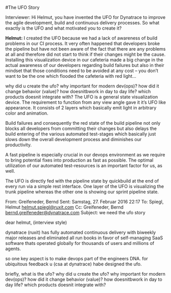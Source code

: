 #The UFO Story

Interviewer: Hi Helmut, you have invented the UFO for Dynatrace to improve the agile development, build and continuous delivery processes. 
So what exactly is the UFO and what motivated you to create it?

__Helmut:__ I created the UFO because we had a lack of awareness of build problems in our CI process. 
It very often happened that developers broke the pipeline but have not been aware of the fact that there are any problems at all 
and therefore did not start to think if their changes might be the cause. 
Installing this visualization device in our cafeteria made a big change in the actual 
awareness of our developers regarding build failures but also in their mindset 
that those conditions need to be avoided at any cost – you don’t want to be the one which flooded the cafeteria with red light…

why did u create the ufo? why important for modern dev(ops)? how did it change behavior (value)? how doesnitbwork in day to day life?
which products doesnit integrate with?
The UFO is a general state visualization device. The requirement to function from any view angle gave it it’s UFO like appearance.
It consists of 2 layers which basically emit light in arbitrary color and animation.


Build failures and consequently the red state of the build pipeline not only blocks all developers from committing their changes but also delays the build entering of the various automated test-stages which basically just slows down the overall development process and diminishes our productivity.

A fast pipeline is especially crucial in our devops environment as we require to bring potential fixes into production as fast as possible. The optimal utilization of our automated test-resources is an important factor for us, as well.

The UFO is directly fed with the pipeline state by quickbuild at the end of every run via a simple rest interface. One layer of the UFO is visualizing the trunk pipeline whereas the other one is showing our sprint pipeline state.

From: Greifeneder, Bernd 
Sent: Samstag, 27. Februar 2016 22:17
To: Spiegl, Helmut <helmut.spiegl@ruxit.com>
Cc: Greifeneder, Bernd <bernd.greifeneder@dynatrace.com>
Subject: we need the ufo story

dear helmut, (interview style)

dynatrace (ruxit) has fully automated continuous delivery with biweekly major releases and eliminated all run books in favor of self-managing SaaS software thats operated globally for thousands of users and millions of agents. 

so one key aspect is to make devops part of the engineers DNA. for ubiquitous feedback u (csa at dynatrace) habe designed the ufo.

briefly, what is the ufo?
why did u create the ufo? why important for modern dev(ops)? how did it change behavior (value)? how doesnitbwork in day to day life?
which products doesnit integrate with?
